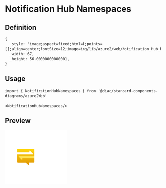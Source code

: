 # Notification Hub Namespaces

## Definition

```
{
  _style: 'image;aspect=fixed;html=1;points=[];align=center;fontSize=12;image=img/lib/azure2/web/Notification_Hub_Namespaces.svg;strokeColor=none;',
  _width: 67,
  _height: 56.00000000000001,
}
```

## Usage

```
import { NotificationHubNamespaces } from '@diac/standard-components-diagrams/azure2Web'

<NotificationHubNamespaces/>
```

## Preview

<img src="./notification-hub-namespaces.png" width="200"/>
